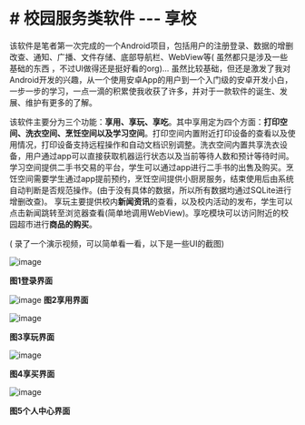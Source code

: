 # # 校园服务类软件 --- 享校

该软件是笔者第一次完成的一个Android项目，包括用户的注册登录、数据的增删改查、通知、广播、文件存储、底部导航栏、WebView等( 虽然都只是涉及一些基础的东西 ，不过UI做得还是挺好看的org)...
虽然比较基础，但还是激发了我对Android开发的兴趣，从一个使用安卓App的用户到一个入门级的安卓开发小白，一步一步的学习，一点一滴的积累使我收获了许多，并对于一款软件的诞生、发展、维护有更多的了解。

该软件主要分为三个功能：**享用、享玩、享吃**。其中享用定为四个方面：**打印空间、洗衣空间、烹饪空间以及学习空间**。打印空间内置附近打印设备的查看以及使用情况，打印设备支持远程操作和自动文档识别调整。洗衣空间内置共享洗衣设备，用户通过app可以直接获取机器运行状态以及当前等待人数和预计等待时间。学习空间提供二手书交易的平台，学生可以通过app进行二手书的出售及购买。烹饪空间需要学生通过app提前预约，烹饪空间提供小厨房服务，结束使用后由系统自动判断是否规范操作。(由于没有具体的数据，所以所有数据均通过SQLite进行增删改查)。 
享玩主要提供校内**新闻资讯**的查看，以及校内活动的发布，学生可以点击新闻跳转至浏览器查看(简单地调用WebView)。享吃模块可以访问附近的校园超市进行**商品的购买**。

( 录了一个演示视频，可以简单看一看，以下是一些UI的截图)

![image](https://user-images.githubusercontent.com/49552090/109638691-44351e80-7b89-11eb-9fbd-393d8f67f569.png)

**图1登录界面**

![image](https://user-images.githubusercontent.com/49552090/109638726-50b97700-7b89-11eb-87a5-55bfe4ffb8dd.png)
**图2享用界面**

![image](https://user-images.githubusercontent.com/49552090/109638751-5b740c00-7b89-11eb-8bae-e196c3a2243c.png)

**图3享玩界面**

![image](https://user-images.githubusercontent.com/49552090/109638778-63cc4700-7b89-11eb-823f-702d0c56d408.png)

**图4享买界面**

 ![image](https://user-images.githubusercontent.com/49552090/109638804-6a5abe80-7b89-11eb-898d-f6f632333ee0.png)

​**图5个人中心界面**
